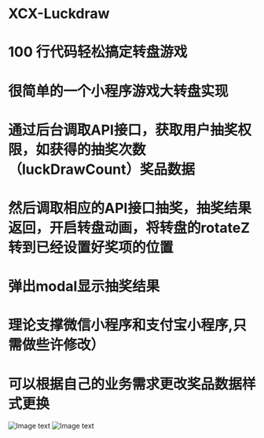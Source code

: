 # XCX-Luckdraw 
# 100 行代码轻松搞定转盘游戏
# 很简单的一个小程序游戏大转盘实现
# 通过后台调取API接口，获取用户抽奖权限，如获得的抽奖次数（luckDrawCount）奖品数据
# 然后调取相应的API接口抽奖，抽奖结果返回，开启转盘动画，将转盘的rotateZ转到已经设置好奖项的位置
# 弹出modal显示抽奖结果
# 理论支撑微信小程序和支付宝小程序,只需做些许修改）
# 可以根据自己的业务需求更改奖品数据样式更换
![Image text](https://raw.githubusercontent.com/chenxianqi/XCX-Luckdraw/master/1534818664542.jpg)
![Image text](https://raw.githubusercontent.com/chenxianqi/XCX-Luckdraw/master/1534818687969.jpg)   
